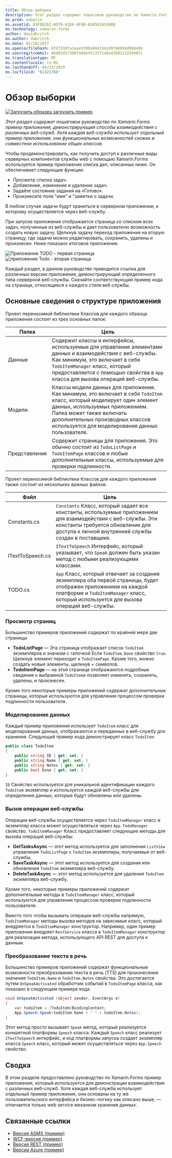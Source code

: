 ```yaml
---
title: Обзор выборки
description: Этот раздел содержит пошаговое руководство по Xamarin.Forms пример приложения, демонстрирующий способы взаимодействия с различных веб-служб. Хотя каждая веб-служба использует отдельный пример приложения, они функциональных возможностей схожих и совместное использование общих классов.
ms.prod: xamarin
ms.assetid: A3FEB262-0D79-42E6-8F8B-A565618C490B
ms.technology: xamarin-forms
author: davidbritch
ms.author: dabritch
ms.date: 02/28/2017
ms.openlocfilehash: bfd7330fa1eee5f80a9043341d9760058d99d48b
ms.sourcegitcommit: 4b402d1c508fa84e4fc3171a6e43b811323948fc
ms.translationtype: MT
ms.contentlocale: ru-RU
ms.lasthandoff: 04/23/2019
ms.locfileid: "61321766"
---
```

# <a name="understanding-the-sample"></a>Обзор выборки

[![Загрузить образец](~/media/shared/download.png) загрузить пример](https://developer.xamarin.com/samples/xamarin-forms/WebServices/TodoREST)

_Этот раздел содержит пошаговое руководство по Xamarin.Forms пример приложения, демонстрирующий способы взаимодействия с различных веб-служб. Хотя каждая веб-служба использует отдельный пример приложения, они функциональных возможностей схожих и совместное использование общих классов._

Чтобы продемонстрировать, как получить доступ к различные виды серверных компонентов службы web с помощью Xamarin.Forms используется пример приложения списка дел, описанных ниже. Он обеспечивает следующие функции:

- Просмотр списка задач.
- Добавление, изменение и удаление задач.
- Задайте состояние задания на «Готово».
- Произнесите поля "имя" и "заметки о задачи.

В любом случае задачи будут храниться в серверном приложении, к которому осуществляется через веб-службу.

При запуске приложения отображается страница со списком всех задач, полученные из веб-службы и дает пользователю возможность создать новую задачу. Щелкнув задачу переход приложения на вторую страницу, где задачи можно редактировать, сохранить, удалены и произнесен. Ниже показано итоговое приложение:

![](walkthrough-images/app-example-1.png "Приложение TODO - первая страница")
![](walkthrough-images/app-example-2.png "приложение Todo - вторая страница")

Каждый раздел, в данном руководстве приводится ссылка для *различных* версию приложения, демонстрирующий определенного типа серверной веб-службы. Скачайте соответствующий пример кода на странице, относящиеся к каждого стиля веб службы.

## <a name="understanding-the-application-anatomy"></a>Основные сведения о структуре приложения

Проект переносимой библиотеки Классов для каждого образца приложения состоит из трех основных папок:

|Папка|Цель|
|--- |--- |
|Данные|Содержит классы и интерфейсы, используемые для управления элементами данных и взаимодействия с веб-службы. Как минимум, это включает в себя `TodoItemManager` класс, который предоставляется с помощью свойства в `App` класса для вызова операций веб-службы.|
|Модели|Классы модели данных для приложения. Как минимум, это включает в себя `TodoItem` класс, который моделирует один элемент данных, используемых приложением. Папка может также включать дополнительных производных классов используется для моделирования данных пользователя.|
|Представления|Содержит страницы для приложения. Это обычно состоит из `TodoListPage` и `TodoItemPage` классов и любые дополнительные классы, используемые для проверки подлинности.|

Проект переносимой библиотеки Классов для каждого приложения также состоит из нескольких важных файлов:

|Файл|Цель|
|--- |--- |
|Constants.cs|`Constants` Класс, который задает все константы, используемые приложением для взаимодействия с веб-службы. Эти константы требуется обновление для доступа к личной внутренней службы создан в поставщике.|
|ITextToSpeech.cs|`ITextToSpeech` Интерфейс, который указывает, что `Speak` должен быть указан метод с любыми реализующими классами.|
|TODO.cs|`App` Класс, который отвечает за создание экземпляра оба первой страницы, будет отображен приложением на каждой платформе и `TodoItemManager` класс, который используется для вызова операций веб-службы.|

### <a name="viewing-pages"></a>Просмотр страниц

Большинство примеров приложений содержат по крайней мере две страницы:

- **TodoListPage** — Эта страница отображает список `TodoItem` экземпляров и значком с галочкой Если `TodoItem.Done` свойство `true`. Щелкнув элемент переходит к `TodoItemPage`. Кроме того, можно создать новые элементы, щелкнув *+* символов.
- **TodoItemPage** — на этой странице отображаются подробные сведения о выбранной `TodoItem`и позволяет изменять, сохранять, удалены, и произнесен.

Кроме того некоторые примеры приложений содержат дополнительные страницы, которые используются для управления процессом проверки подлинности пользователя.

### <a name="modeling-the-data"></a>Моделирование данных

Каждый пример приложения использует `TodoItem` класс для моделирования данных, отображаются и переданных в веб-службу для хранения. Следующий пример кода демонстрирует класс `TodoItem`:

```csharp
public class TodoItem
{
    public string ID { get; set; }
    public string Name { get; set; }
    public string Notes { get; set; }
    public bool Done { get; set; }
}
```

`ID` Свойство используется для уникальной идентификации каждого `TodoItem` экземпляр и используется каждой веб-службы для определения данных, которые будут обновлены или удалены.

### <a name="invoking-web-service-operations"></a>Вызов операции веб-службы

Операции веб-службы осуществляется через `TodoItemManager` класс и экземпляр класса может осуществляться через `App.TodoManager` свойство. `TodoItemManager` Класс предоставляет следующие методы для вызова операций веб-службы:

- **GetTasksAsync** — этот метод используется для заполнения `ListView` управления `TodoListPage` с `TodoItem` экземпляры, получаемые от веб-службы.
- **SaveTaskAsync** — этот метод используется для создания или обновления `TodoItem` экземпляра веб-службу.
- **DeleteTaskAsync** — этот метод используется для удаления `TodoItem` экземпляра веб-службу.

Кроме того, некоторые примеры приложений содержат дополнительные методы в `TodoItemManager` класс, который используются для управления процессом проверки подлинности пользователя.

Вместо того чтобы вызывать операции веб-службы напрямую, `TodoItemManager` методы вызова методов на зависимые класс, который внедряется в `TodoItemManager` конструктор. Например, один пример приложения внедряет `RestService` класса в `TodoItemManager` конструктор для реализации метода, использующего API REST для доступа к данным.

### <a name="translating-text-to-speech"></a>Преобразование текста в речь

Большинство примеров приложений содержат функциональные возможности преобразования текста в речь (TTS) для произнесения значения `TodoItem.Name` и `TodoItem.Notes` свойства. Это достигается путем `OnSpeakActivated` обработчик событий в `TodoItemPage` класса, как показано в следующем примере кода:

```csharp
void OnSpeakActivated (object sender, EventArgs e)
{
    var todoItem = (TodoItem)BindingContext;
    App.Speech.Speak(todoItem.Name + " " + todoItem.Notes);
}
```

Этот метод просто вызывает `Speak` метод, который реализуется конкретной платформы `Speech` класса. Каждый `Speech` класс реализует `ITextToSpeech` интерфейс, и код платформы запуска создает экземпляр класса `Speech` класс, который может осуществляться через `App.Speech` свойство.

## <a name="summary"></a>Сводка

В этом разделе предоставлено руководство по Xamarin.Forms пример приложения, который используется для демонстрации взаимодействия с различных веб-служб. Хотя каждая веб-служба использует отдельный пример приложения, они основаны на ту же пользовательского интерфейса и бизнес-логику как описано выше, — отличается только web service механизм хранения данных.


## <a name="related-links"></a>Связанные ссылки

- [Версия ASMX (пример)](https://developer.xamarin.com/samples/xamarin-forms/WebServices/TodoASMX)
- [WCF-версия (пример)](https://developer.xamarin.com/samples/xamarin-forms/WebServices/TodoWCF)
- [Версия REST (пример)](https://developer.xamarin.com/samples/xamarin-forms/WebServices/TodoREST)
- [Версии Azure (пример)](https://developer.xamarin.com/samples/xamarin-forms/WebServices/TodoAzure)
